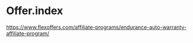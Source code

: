 # Offer.index
https://www.flexoffers.com/affiliate-programs/endurance-auto-warranty-affiliate-program/
